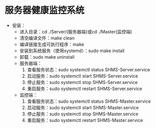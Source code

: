 # 服务器健康监控系统

* 安装：
    * 进入目录：cd ./Server/(服务器端)或cd ./Master(监控端)
    * 清空编译文件：make clean
    * 编译链接生成可执行程序：make 
    * 安装到系统服务（使用systemd）：sudo make install
    * 卸载：sudo make uninstall
    * 服务器端：
        1. 查看服务状态：sudo systemctl status SHMS-Server.service
        2. 启动服务：sudo systemctl start SHMS-Server.service
        3. 停止服务：sudo systemctl stop SHMS-Server.service
        4. 重启服务：sudo systemctl restart SHMS-Server.service
    * 监控端：
        1. 查看服务状态：sudo systemctl status SHMS-Master.service
        2. 启动服务：sudo systemctl start SHMS-Master.service
        3. 停止服务：sudo systemctl stop SHMS-Master.service
        4. 重启服务：sudo systemctl restart SHMS-Master.service


